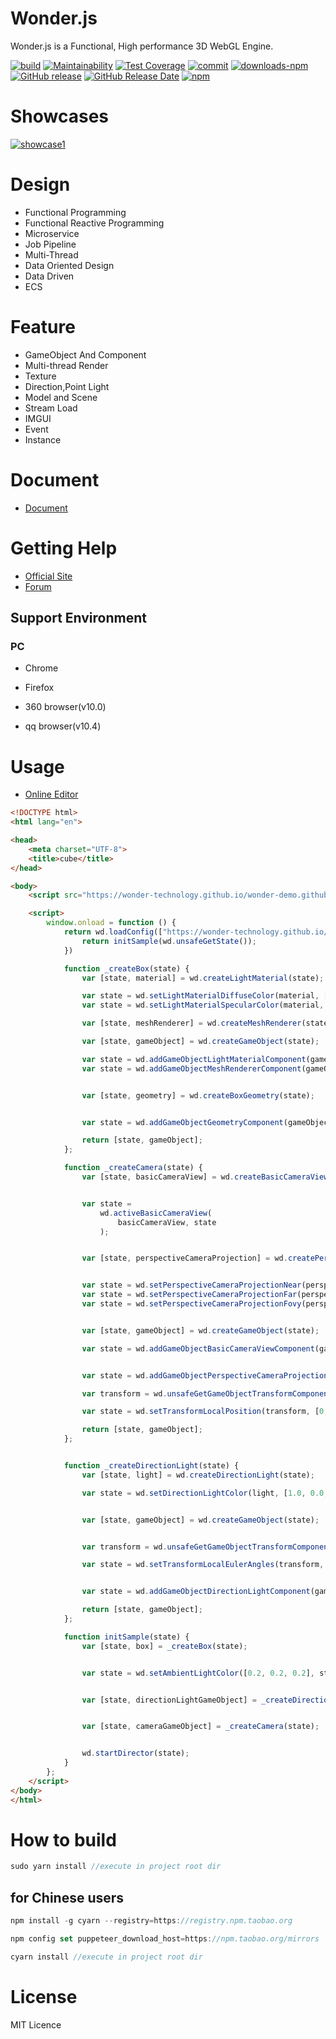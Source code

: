 # Wonder.js
Wonder.js is a Functional, High performance 3D WebGL Engine.


[![build](https://travis-ci.org/Wonder-Technology/Wonder.js.png)](https://travis-ci.org/Wonder-Technology/Wonder.js?branch%3Dmaster) [![Maintainability](https://api.codeclimate.com/v1/badges/7bc4aab721bd3aaa07b8/maintainability)](https://codeclimate.com/github/Wonder-Technology/Wonder.js/maintainability) [![Test Coverage](https://api.codeclimate.com/v1/badges/7bc4aab721bd3aaa07b8/test_coverage)](https://codeclimate.com/github/Wonder-Technology/Wonder.js/test_coverage) [![commit](https://img.shields.io/badge/commitizen-friendly-brightgreen.svg)](http://commitizen.github.io/cz-cli/) [![downloads-npm](https://img.shields.io/npm/dw/wonder.js.svg)](https://www.npmjs.com/package/wonder.js) [![GitHub release](https://img.shields.io/github/release/Wonder-Technology/Wonder.js.svg)](https://github.com/Wonder-Technology/Wonder.js/releases) [![GitHub Release Date](https://img.shields.io/github/release-date/Wonder-Technology/Wonder.js.svg)](https://github.com/Wonder-Technology/Wonder.js/releases) [![npm](https://img.shields.io/npm/l/wonder.js.svg)](https://github.com/Wonder-Technology/Wonder.js)







# Showcases

[![showcase1](https://www.wonder-3d.com/docs/showcase1/showcase1.png) ](https://www.wonder-3d.com/docs/showcase1/publish/showcase_publish_noWorker/index.html) 

# Design

- Functional Programming
- Functional Reactive Programming
- Microservice
- Job Pipeline
- Multi-Thread
- Data Oriented Design
- Data Driven
- ECS

# Feature

- GameObject And Component
- Multi-thread Render
- Texture
- Direction,Point Light
- Model and Scene
- Stream Load
- IMGUI
- Event
- Instance


# Document

- [Document](https://www.wonder-3d.com/docs/docs/doc1-1/)



# Getting Help

- [Official Site](https://www.wonder-3d.com/)
- [Forum](https://forum.wonder-3d.com/)




## Support Environment

### PC

- Chrome

- Firefox

- 360 browser(v10.0)

- qq browser(v10.4)

# Usage


- [Online Editor](https://editor.wonder-3d.com/)

```html
<!DOCTYPE html>
<html lang="en">

<head>
    <meta charset="UTF-8">
    <title>cube</title>
</head>

<body>
    <script src="https://wonder-technology.github.io/wonder-demo.github.io/examples/wd.js"></script>

    <script>
        window.onload = function () {
            return wd.loadConfig(["https://wonder-technology.github.io/wonder-demo.github.io/examples/config/setting.json", "https://wonder-technology.github.io/wonder-demo.github.io/examples/config/"]).forEach(function (state) {
                return initSample(wd.unsafeGetState());
            })

            function _createBox(state) {
                var [state, material] = wd.createLightMaterial(state);

                var state = wd.setLightMaterialDiffuseColor(material, [0.0, 0.5, 0.2], state);
                var state = wd.setLightMaterialSpecularColor(material, [0.3, 0.1, 0.6], state);

                var [state, meshRenderer] = wd.createMeshRenderer(state);

                var [state, gameObject] = wd.createGameObject(state);

                var state = wd.addGameObjectLightMaterialComponent(gameObject, material, state);
                var state = wd.addGameObjectMeshRendererComponent(gameObject, meshRenderer, state);


                var [state, geometry] = wd.createBoxGeometry(state);


                var state = wd.addGameObjectGeometryComponent(gameObject, geometry, state);

                return [state, gameObject];
            };

            function _createCamera(state) {
                var [state, basicCameraView] = wd.createBasicCameraView(state);


                var state =
                    wd.activeBasicCameraView(
                        basicCameraView, state
                    );


                var [state, perspectiveCameraProjection] = wd.createPerspectiveCameraProjection(state);


                var state = wd.setPerspectiveCameraProjectionNear(perspectiveCameraProjection, 0.1, state);
                var state = wd.setPerspectiveCameraProjectionFar(perspectiveCameraProjection, 2000, state);
                var state = wd.setPerspectiveCameraProjectionFovy(perspectiveCameraProjection, 60, state);


                var [state, gameObject] = wd.createGameObject(state);

                var state = wd.addGameObjectBasicCameraViewComponent(gameObject, basicCameraView, state);


                var state = wd.addGameObjectPerspectiveCameraProjectionComponent(gameObject, perspectiveCameraProjection, state);

                var transform = wd.unsafeGetGameObjectTransformComponent(gameObject, state);

                var state = wd.setTransformLocalPosition(transform, [0, 10, 50], state);

                return [state, gameObject];
            };


            function _createDirectionLight(state) {
                var [state, light] = wd.createDirectionLight(state);

                var state = wd.setDirectionLightColor(light, [1.0, 0.0, 0.0], state);


                var [state, gameObject] = wd.createGameObject(state);


                var transform = wd.unsafeGetGameObjectTransformComponent(gameObject, state);

                var state = wd.setTransformLocalEulerAngles(transform, [0, 180, 0], state);


                var state = wd.addGameObjectDirectionLightComponent(gameObject, light, state);

                return [state, gameObject];
            };

            function initSample(state) {
                var [state, box] = _createBox(state);


                var state = wd.setAmbientLightColor([0.2, 0.2, 0.2], state);


                var [state, directionLightGameObject] = _createDirectionLight(state);


                var [state, cameraGameObject] = _createCamera(state);


                wd.startDirector(state);
            }
        };
    </script>
</body>
</html>
```


# How to build


```js
sudo yarn install //execute in project root dir
```

## for Chinese users

```js
npm install -g cyarn --registry=https://registry.npm.taobao.org

npm config set puppeteer_download_host=https://npm.taobao.org/mirrors

cyarn install //execute in project root dir
```


# License
MIT Licence

